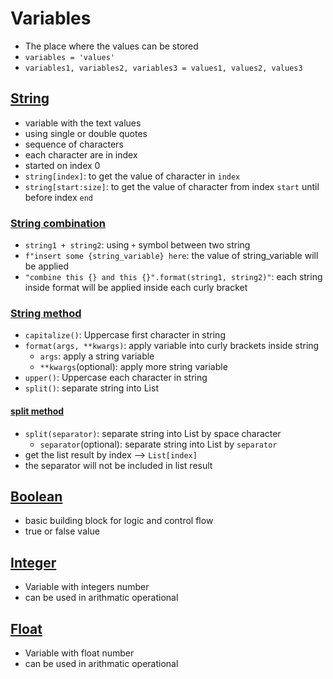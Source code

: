 # Variables
- The place where the values can be stored
- `variables = 'values'`
- `variables1, variables2, variables3 = values1, values2, values3`

## [String](https://github.com/HidayatRivai2020/Python/tree/main/variables/string_variable.py)
- variable with the text values
- using single or double quotes
- sequence of characters
- each character are in index
- started on index 0
- `string[index]`: to get the value of character in `index`
- `string[start:size]`: to get the value of character from index `start` until before index `end`

### [String combination](https://github.com/HidayatRivai2020/Python/tree/main/variables/string_combination.py)
- `string1 + string2`: using `+` symbol between two string
- `f"insert some {string_variable} here`: the value of string_variable will be applied
- `"combine this {} and this {}".format(string1, string2)"`: each string inside format will be applied inside each curly bracket


### [String method](https://github.com/HidayatRivai2020/Python/tree/main/variables/string_variable.py)
- `capitalize()`: Uppercase first character in string
- `format(args, **kwargs)`: apply variable into curly brackets inside string
    - `args`: apply a string variable
    - `**kwargs`(optional): apply more string variable
- `upper()`: Uppercase each character in string
- `split()`: separate string into List

#### [split method](https://github.com/HidayatRivai2020/Python/tree/main/variables/string_split.py)
- `split(separator)`: separate string into List by space character
    - `separator`(optional): separate string into List by `separator`
- get the list result by index --> `List[index]`
- the separator will not be included in list result

## [Boolean](https://github.com/HidayatRivai2020/Python/tree/main/variables/boolean_variable.py)
- basic building block for logic and control flow
- true or false value

## [Integer](https://github.com/HidayatRivai2020/Python/tree/main/variables/integer_variable.py)
- Variable with integers number
- can be used in arithmatic operational

## [Float](https://github.com/HidayatRivai2020/Python/tree/main/variables/float_variable.py)
- Variable with float number
- can be used in arithmatic operational